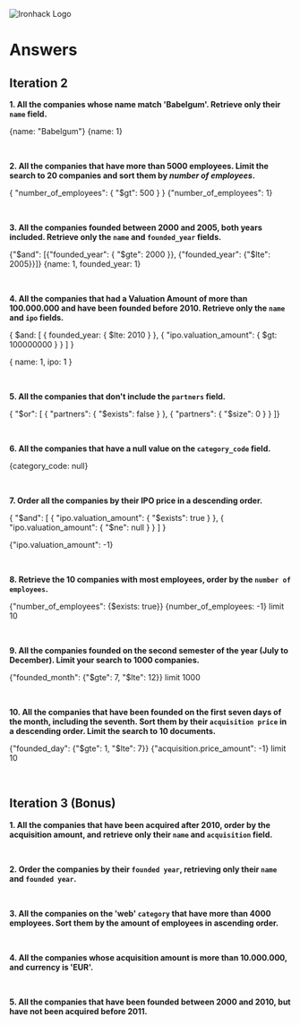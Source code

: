 ![Ironhack Logo](https://i.imgur.com/1QgrNNw.png)

# Answers

## Iteration 2

**1. All the companies whose name match 'Babelgum'. Retrieve only their `name` field.**

{name: "Babelgum"}
{name: 1}

<br>

**2. All the companies that have more than 5000 employees. Limit the search to 20 companies and sort them by *number of employees*.**

{ "number_of_employees": { "$gt": 500 } }
{"number_of_employees": 1}

<br>

**3. All the companies founded between 2000 and 2005, both years included. Retrieve only the `name` and `founded_year` fields.**

{"$and": [{"founded_year": { "$gte": 2000 }}, {"founded_year": {"$lte": 2005}}]}
{name: 1, founded_year: 1}

<br>

**4. All the companies that had a Valuation Amount of more than 100.000.000 and have been founded before 2010. Retrieve only the `name` and `ipo` fields.**

{
  $and: [
    { founded_year: { $lte: 2010 } },
    { "ipo.valuation_amount": { $gt: 100000000 } }
  ]
}

{ name: 1, ipo: 1 }


<br>

**5. All the companies that don't include the `partners` field.**

{ "$or": [
  { "partners": { "$exists": false } },
  { "partners": { "$size": 0 } }
]}


<br>

**6. All the companies that have a null value on the `category_code` field.**

{category_code: null}

<br>

**7. Order all the companies by their IPO price in a descending order.**

{
  "$and": [
    { "ipo.valuation_amount": { "$exists": true } },
    { "ipo.valuation_amount": { "$ne": null } }
  ]
}

{"ipo.valuation_amount": -1}

<br>

**8. Retrieve the 10 companies with most employees, order by the `number of employees`.**

{"number_of_employees": {$exists: true}}
{number_of_employees: -1}
limit 10

<br>

**9. All the companies founded on the second semester of the year (July to December). Limit your search to 1000 companies.**

{"founded_month": {"$gte": 7, "$lte": 12}}
limit 1000

<br>

**10. All the companies that have been founded on the first seven days of the month, including the seventh. Sort them by their `acquisition price` in a descending order. Limit the search to 10 documents.**

{"founded_day": {"$gte": 1, "$lte": 7}}
{"acquisition.price_amount": -1}
limit 10

<br>

## Iteration 3 (Bonus)

**1. All the companies that have been acquired after 2010, order by the acquisition amount, and retrieve only their `name` and `acquisition` field.**

<!-- Your Query Goes Here -->

<br>

**2. Order the companies by their `founded year`, retrieving only their `name` and `founded year`.**

<!-- Your Query Goes Here -->

<br>

**3. All the companies on the 'web' `category` that have more than 4000 employees. Sort them by the amount of employees in ascending order.**

<!-- Your Query Goes Here -->

<br>

**4. All the companies whose acquisition amount is more than 10.000.000, and currency is 'EUR'.**

<!-- Your Query Goes Here -->

<br>

**5. All the companies that have been founded between 2000 and 2010, but have not been acquired before 2011.**

<!-- Your Query Goes Here -->

<br>
